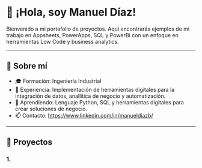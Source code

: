 # 👋 ¡Hola, soy Manuel Díaz!

Bienvenido a mi portafolio de proyectos. Aquí encontrarás ejemplos de mi trabajo en Appsheets, PowerApps, SQL y PowerBi con un enfoque en herramientas Low Code y business analytics.

---

## 🚀 Sobre mí
- 🎓 Formación: Ingeniería Industrial
- 💼 Experiencia: Implementación de herramientas digitales para la integración de datos, anallitica de negocio y automatización.
- 🌱 Aprendiendo: Lenguaje Python, SQL y herramientas digitales para crear soluciones de negocio.
- 📫 Contacto: https://www.linkedin.com/in/manueldiazb/

---

## 📂 Proyectos

### 1. 
